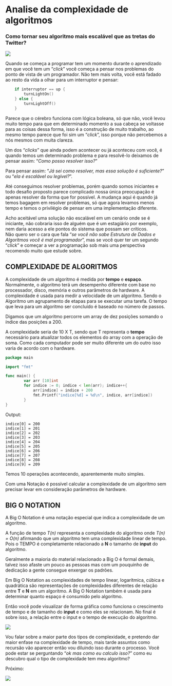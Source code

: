 
# Analise da complexidade de algoritmos
### Como tornar seu algoritmo mais escalável que as tretas do Twitter?

![](https://cdn-images-1.medium.com/max/800/1*xkYKWSBOTjnbBwDMoG8Bsw.jpeg)

Quando se começa a programar tem um momento durante o aprendizado em que você tem um “_click_” você começa a pensar nos problemas do ponto de vista de um programador. Não tem mais volta, você está fadado ao resto da vida a olhar para um interruptor e pensar:


``` go
    if interruptor == up {
        turnLightOn()
    } else {
        turnLightOff()
    }
```

Parece que o cérebro funciona com lógica boleana, só que não, você levou muito tempo para que em determinado momento a sua cabeça se voltasse para as coisas dessa forma, isso é a construção de muito trabalho, ao mesmo tempo parece que foi sim um “_click_”, isso porque não percebemos a nós mesmos com muita clareza.

Um dos “_clicks_” que ainda podem acontecer ou já aconteceu com você, é quando temos um determinado problema e para resolvê-lo deixamos de pensar assim: “_Como posso resolver isso?_”

Para pensar assim: “_Já sei como resolver, mas essa solução é suficiente?_” ou “_ela é escalável ou legível?_”.

Até conseguimos resolver problemas, porém quando somos iniciantes e todo desafio proposto parece complicado nossa única preocupação é apenas resolver da forma que for possível. A mudança aqui é quando já temos bagagem em resolver problemas, só que agora levamos menos tempo e temos o privilégio de pensar em uma implementação diferente.

Acho aceitável uma solução não escalável em um cenário onde se é iniciante, não cobraria isso de alguém que é um estagiário por exemplo, nem daria acesso a ele pontos do sistema que possam ser críticos.  
Não quero ser o cara que fala “_se você não sabe Estrutura de Dados e Algoritmos você é mal programador_”, mas se você quer ter um segundo “_click_” e começar a ver a programação sob mais uma perspectiva recomendo muito que estude sobre.

## COMPLEXIDADE DE ALGORITMOS


A complexidade de um algoritmo é medida por **tempo** e **espaço**. Normalmente, o algoritmo terá um desempenho diferente com base no processador, disco, memória e outros parâmetros de hardware. A complexidade é usada para medir a velocidade de um algoritmo. Sendo o Algoritmo um agrupamento de etapas para se executar uma tarefa. O tempo que leva para um algoritmo ser concluído é baseado no número de passos.

Digamos que um algoritmo percorre um array de dez posições somando o índice das posições a 200.

A complexidade seria de 10 X T, sendo que T representa o **tempo** necessário para atualizar todos os elementos do array com a operação de soma. Como cada computador pode ser muito diferente um do outro isso varia de acordo com o hardware.

``` go
package main

import "fmt"

func main() {
        var arr [10]int
        for indice := 0; indice < len(arr); indice++{
            arr[indice] = indice + 200
            fmt.Printf("indice[%d] = %d\n", indice, arr[indice])
        }
}
```

Output:

``` text
indice[0] = 200
indice[1] = 201
indice[2] = 202
indice[3] = 203
indice[4] = 204
indice[5] = 205
indice[6] = 206
indice[7] = 207
indice[8] = 208
indice[9] = 209
```

Temos 10 operações acontecendo, aparentemente muito simples.

Com uma Notação é possível calcular a complexidade de um algoritmo sem precisar levar em consideração parâmetros de hardware.


## BIG O NOTATION

  
A Big O Notation é uma notação especial que indica a complexidade de um algoritmo.

A função de tempo _T(n)_ representa a complexidade do algoritmo onde _T(n) = O(n)_ afirmando que um algoritmo tem uma complexidade linear de tempo. Pois o TEMPO é completamente relacionado a **N** o tamanho de **input** do algoritmo.

Geralmente a maioria do material relacionado a Big O é formal demais, talvez isso afaste um pouco as pessoas mas com um pouquinho de dedicação a gente consegue enxergar os padrões.

Em Big O Notation as complexidades de tempo linear, logarítmica, cúbica e quadrática são representações de complexidades diferentes de relação entre **T** e **N** em um algoritmo. A Big O Notation também é usada para determinar quanto espaço é consumido pelo algoritmo.

Então você pode visualizar de forma gráfica como funciona o crescimento de tempo e de tamanho do **input** e como eles se relacionam. No final é sobre isso, a relação entre o input e o tempo de execução do algoritmo.

![](https://cdn-images-1.medium.com/max/800/1*sCoh-cWSdKfOSSLcxOOTBA.png)

Vou falar sobre a maior parte dos tipos de complexidade, e pretendo dar maior enfase na complexidade de tempo, mais tarde assuntos como recursão vão aparecer então vou diluindo isso durante o processo. Você pode estar se perguntando “_ok mas como eu calculo isso?_” como eu descubro qual o tipo de complexidade tem meu algoritmo?  

Próximo:

![](https://github.com/wagnerdevocelot/DSA/tree/master/BIG%20O%20NOTATION/constante)